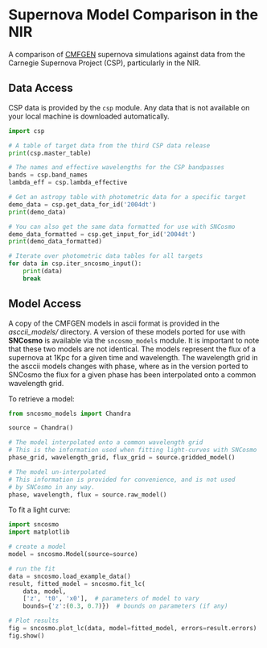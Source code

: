 # Supernova Model Comparison in the NIR

A comparison of [CMFGEN](http://kookaburra.phyast.pitt.edu/hillier/web/CMFGEN.htm) supernova simulations against data from the Carnegie Supernova Project (CSP), particularly in the NIR. 



## Data Access

CSP data is provided by the `csp` module. Any data that is not available on your local machine is downloaded automatically.

```python
import csp

# A table of target data from the third CSP data release
print(csp.master_table)

# The names and effective wavelengths for the CSP bandpasses
bands = csp.band_names
lambda_eff = csp.lambda_effective

# Get an astropy table with photometric data for a specific target
demo_data = csp.get_data_for_id('2004dt')
print(demo_data)

# You can also get the same data formatted for use with SNCosmo
demo_data_formatted = csp.get_input_for_id('2004dt')
print(demo_data_formatted)

# Iterate over photometric data tables for all targets
for data in csp.iter_sncosmo_input():
    print(data)
    break
```



## Model Access

A copy of the CMFGEN models in ascii format is provided in the *asccii_models/* directory. A version of these models ported for use with **SNCosmo** is available via the `sncosmo_models` module. It is important to note that these two models are not identical. The models represent the flux of a supernova at 1Kpc for a given time and wavelength. The wavelength grid in the asccii models changes with phase, where as in the version ported to SNCosmo the flux for a given phase has been interpolated onto a common wavelength grid. 



To retrieve a model:

```Python
from sncosmo_models import Chandra

source = Chandra()

# The model interpolated onto a common wavelength grid
# This is the information used when fitting light-curves with SNCosmo
phase_grid, wavelength_grid, flux_grid = source.gridded_model()

# The model un-interpolated
# This information is provided for convenience, and is not used
# by SNCosmo in any way.
phase, wavelength, flux = source.raw_model()
```



To fit a light curve:

```Python
import sncosmo
import matplotlib

# create a model
model = sncosmo.Model(source=source)

# run the fit
data = sncosmo.load_example_data()
result, fitted_model = sncosmo.fit_lc(
    data, model,
    ['z', 't0', 'x0'],  # parameters of model to vary
    bounds={'z':(0.3, 0.7)})  # bounds on parameters (if any)

# Plot results
fig = sncosmo.plot_lc(data, model=fitted_model, errors=result.errors)
fig.show()
```



